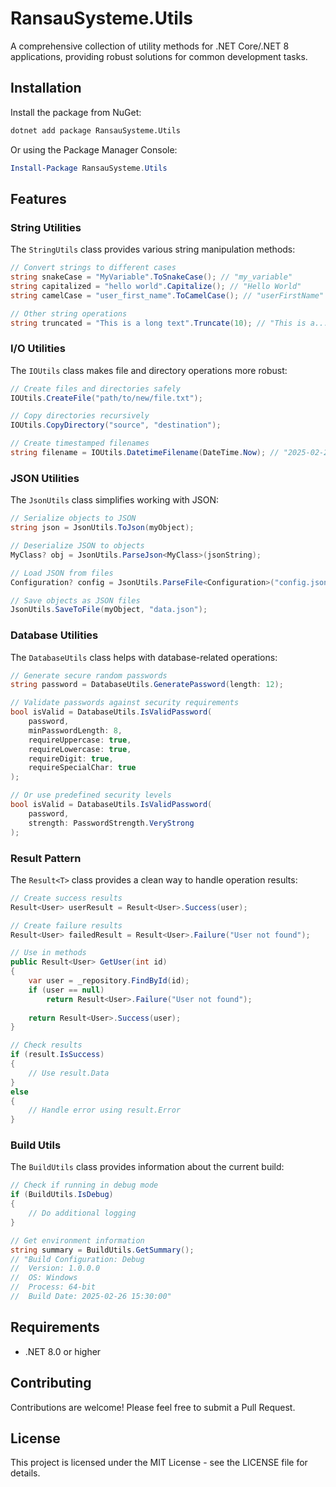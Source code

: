 # RansauSysteme.Utils

A comprehensive collection of utility methods for .NET Core/.NET 8 applications, providing robust solutions for common development tasks.


## Installation

Install the package from NuGet:

```bash
dotnet add package RansauSysteme.Utils
```

Or using the Package Manager Console:

```powershell
Install-Package RansauSysteme.Utils
```

## Features

### String Utilities

The `StringUtils` class provides various string manipulation methods:

```csharp
// Convert strings to different cases
string snakeCase = "MyVariable".ToSnakeCase(); // "my_variable"
string capitalized = "hello world".Capitalize(); // "Hello World"
string camelCase = "user_first_name".ToCamelCase(); // "userFirstName"

// Other string operations
string truncated = "This is a long text".Truncate(10); // "This is a..."
```

### I/O Utilities

The `IOUtils` class makes file and directory operations more robust:

```csharp
// Create files and directories safely
IOUtils.CreateFile("path/to/new/file.txt");

// Copy directories recursively
IOUtils.CopyDirectory("source", "destination");

// Create timestamped filenames
string filename = IOUtils.DatetimeFilename(DateTime.Now); // "2025-02-26_15-30-00"
```

### JSON Utilities

The `JsonUtils` class simplifies working with JSON:

```csharp
// Serialize objects to JSON
string json = JsonUtils.ToJson(myObject);

// Deserialize JSON to objects
MyClass? obj = JsonUtils.ParseJson<MyClass>(jsonString);

// Load JSON from files
Configuration? config = JsonUtils.ParseFile<Configuration>("config.json");

// Save objects as JSON files
JsonUtils.SaveToFile(myObject, "data.json");
```

### Database Utilities

The `DatabaseUtils` class helps with database-related operations:

```csharp
// Generate secure random passwords
string password = DatabaseUtils.GeneratePassword(length: 12);

// Validate passwords against security requirements
bool isValid = DatabaseUtils.IsValidPassword(
    password, 
    minPasswordLength: 8,
    requireUppercase: true,
    requireLowercase: true,
    requireDigit: true,
    requireSpecialChar: true
);

// Or use predefined security levels
bool isValid = DatabaseUtils.IsValidPassword(
    password, 
    strength: PasswordStrength.VeryStrong
);
```

### Result Pattern

The `Result<T>` class provides a clean way to handle operation results:

```csharp
// Create success results
Result<User> userResult = Result<User>.Success(user);

// Create failure results
Result<User> failedResult = Result<User>.Failure("User not found");

// Use in methods
public Result<User> GetUser(int id)
{
    var user = _repository.FindById(id);
    if (user == null)
        return Result<User>.Failure("User not found");
    
    return Result<User>.Success(user);
}

// Check results
if (result.IsSuccess)
{
    // Use result.Data
}
else
{
    // Handle error using result.Error
}
```

### Build Utils

The `BuildUtils` class provides information about the current build:

```csharp
// Check if running in debug mode
if (BuildUtils.IsDebug)
{
    // Do additional logging
}

// Get environment information
string summary = BuildUtils.GetSummary();
// "Build Configuration: Debug
//  Version: 1.0.0.0
//  OS: Windows
//  Process: 64-bit
//  Build Date: 2025-02-26 15:30:00"
```

## Requirements

- .NET 8.0 or higher

## Contributing

Contributions are welcome! Please feel free to submit a Pull Request.

## License

This project is licensed under the MIT License - see the LICENSE file for details.